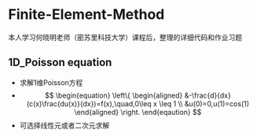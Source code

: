 # Finite-Element-Method
本人学习何晓明老师（密苏里科技大学）课程后，整理的详细代码和作业习题
## 1D_Poisson equation
* 求解1维Poisson方程
* $$
  \begin{equation}
  \left\{
  \begin{aligned}
  &-\frac{d}{dx}(c(x)\frac{du(x)}{dx})=f(x),\quad,0\leq x \leq 1 \\
  &u(0)=0,u(1)=cos(1)
  \end{aligned}
  \right.
  \end{eqaution}
  $$
* 可选择线性元或者二次元求解
